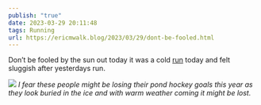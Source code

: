 ```yaml
---
publish: "true"
date: 2023-03-29 20:11:48
tags: Running
url: https://ericmwalk.blog/2023/03/29/dont-be-fooled.html
---
```


Don’t be fooled by the sun out today it was a cold [run](http://www.strava.com/activities/8797701205) today and felt sluggish after yesterdays run.

![](https://ericmwalk.blog/uploads/2023/b6530f1f17.jpg)
_I fear these people might be losing their pond hockey goals this year as they look buried in the ice and with warm weather coming it might be lost._